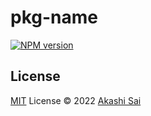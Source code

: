 # pkg-name

[![NPM version](https://img.shields.io/npm/v/pkg-name?color=a1b858&label=)](https://www.npmjs.com/package/pkg-name)

## License

[MIT](./LICENSE) License © 2022 [Akashi Sai](https://github.com/akashigakki)
